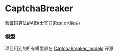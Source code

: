 # CaptchaBreaker
验证码算法的AI瑞士军刀(Rust ort后端)


### 模型
项目用到的所有模型都在 [CaptchaBreaker_models](https://github.com/Amorter/CaptchaBreaker_models) 开源